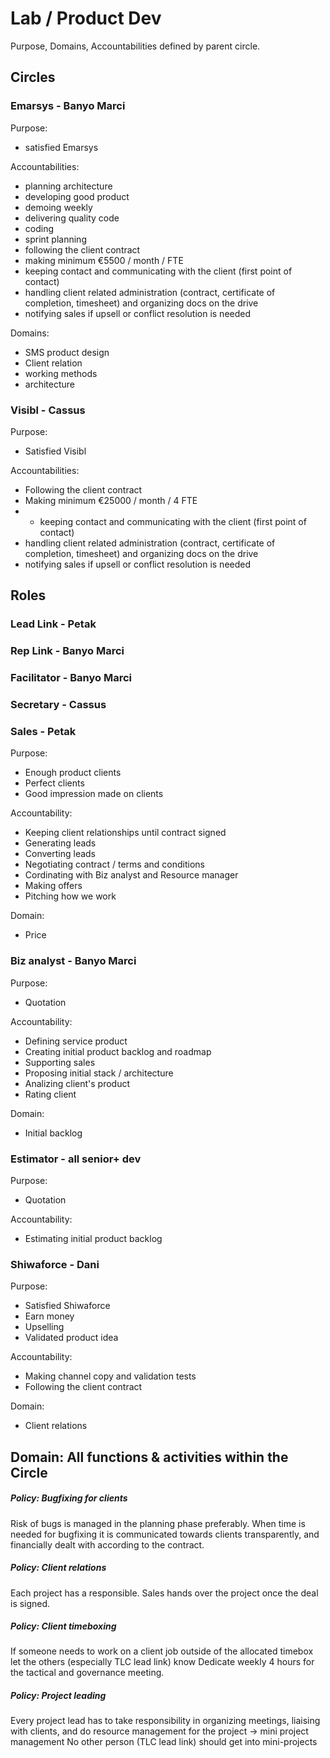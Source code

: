 # Lab / Product Dev
Purpose, Domains, Accountabilities defined by parent circle.

## Circles

### Emarsys - Banyo Marci
Purpose:
- satisfied Emarsys

Accountabilities:
- planning architecture
- developing good product
- demoing weekly
- delivering quality code
- coding
- sprint planning
- following the client contract
- making minimum €5500 / month / FTE
- keeping contact and communicating with the client (first point of contact)
- handling client related administration (contract, certificate of completion, timesheet) and organizing docs on the drive
- notifying sales if upsell or conflict resolution is needed

Domains:
- SMS product design
- Client relation
- working methods
- architecture


### Visibl - Cassus
Purpose:
 - Satisfied Visibl

Accountabilities:
- Following the client contract
- Making minimum €25000 / month / 4 FTE
- - keeping contact and communicating with the client (first point of contact)
- handling client related administration (contract, certificate of completion, timesheet) and organizing docs on the drive
- notifying sales if upsell or conflict resolution is needed

## Roles

### Lead Link - Petak
### Rep Link - Banyo Marci
### Facilitator - Banyo Marci
### Secretary - Cassus

### Sales - Petak

Purpose:
 - Enough product clients
 - Perfect clients
 - Good impression made on clients

Accountability:
 - Keeping client relationships until contract signed
 - Generating leads
 - Converting leads
 - Negotiating contract / terms and conditions
 - Cordinating with Biz analyst and Resource manager
 - Making offers
 - Pitching how we work

Domain:
 - Price

### Biz analyst - Banyo Marci
Purpose:
 - Quotation

Accountability:
 - Defining service product
 - Creating initial product backlog and roadmap
 - Supporting sales
 - Proposing initial stack / architecture
 - Analizing client's product
 - Rating client

Domain:
 - Initial backlog

### Estimator - all senior+ dev

Purpose:
 - Quotation

Accountability:
 - Estimating initial product backlog

### Shiwaforce - Dani

Purpose:
 - Satisfied Shiwaforce
 - Earn money
 - Upselling
 - Validated product idea


Accountability:
 - Making channel copy and validation tests
 - Following the client contract

Domain:
 - Client relations


## Domain: All functions & activities within the Circle

##### Policy: Bugfixing for clients
Risk of bugs is managed in the planning phase preferably. 
When time is needed for bugfixing it is communicated towards clients transparently, and financially dealt with according to the contract.

##### Policy: Client relations
Each project has a responsible. 
Sales hands over the project once the deal is signed.

##### Policy: Client timeboxing
If someone needs to work on a client job outside of the allocated timebox let the others (especially TLC lead link) know 
Dedicate weekly 4 hours for the tactical and governance meeting.

##### Policy: Project leading
Every project lead has to take responsibility in organizing meetings, liaising with clients, and do resource management for the project → mini project management 
No other person (TLC lead link) should get into mini-projects

